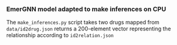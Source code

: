 ### EmerGNN model adapted to make inferences on CPU
The `make_inferences.py` script takes two drugs mapped from `data/id2drug.json` returns a 200-element vector representing the relationship according to `id2relation.json`
